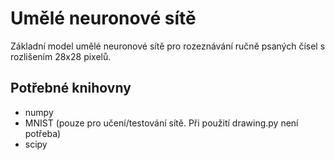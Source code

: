 # Umělé neuronové sítě
Základní model umělé neuronové sítě pro rozeznávání ručně psaných čísel s rozlišením 28x28 pixelů.
## Potřebné knihovny
 - numpy
 - MNIST (pouze pro učení/testování sítě. Při použití drawing.py není potřeba)
 - scipy